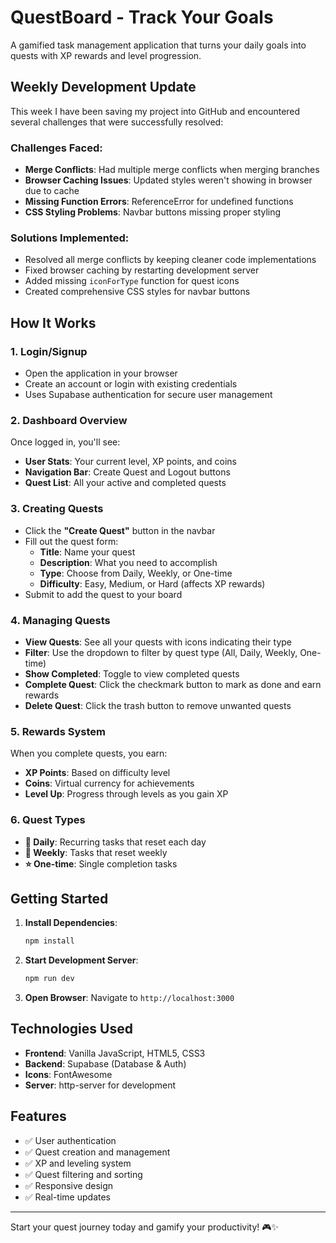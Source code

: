 # QuestBoard - Track Your Goals

A gamified task management application that turns your daily goals into quests with XP rewards and level progression.

## Weekly Development Update

This week I have been saving my project into GitHub and encountered several challenges that were successfully resolved:

### Challenges Faced:
- **Merge Conflicts**: Had multiple merge conflicts when merging branches
- **Browser Caching Issues**: Updated styles weren't showing in browser due to cache
- **Missing Function Errors**: ReferenceError for undefined functions
- **CSS Styling Problems**: Navbar buttons missing proper styling

### Solutions Implemented:
- Resolved all merge conflicts by keeping cleaner code implementations
- Fixed browser caching by restarting development server
- Added missing `iconForType` function for quest icons
- Created comprehensive CSS styles for navbar buttons

## How It Works

### 1. Login/Signup
- Open the application in your browser
- Create an account or login with existing credentials
- Uses Supabase authentication for secure user management

### 2. Dashboard Overview
Once logged in, you'll see:
- **User Stats**: Your current level, XP points, and coins
- **Navigation Bar**: Create Quest and Logout buttons
- **Quest List**: All your active and completed quests

### 3. Creating Quests
- Click the **"Create Quest"** button in the navbar
- Fill out the quest form:
  - **Title**: Name your quest
  - **Description**: What you need to accomplish
  - **Type**: Choose from Daily, Weekly, or One-time
  - **Difficulty**: Easy, Medium, or Hard (affects XP rewards)
- Submit to add the quest to your board

### 4. Managing Quests
- **View Quests**: See all your quests with icons indicating their type
- **Filter**: Use the dropdown to filter by quest type (All, Daily, Weekly, One-time)
- **Show Completed**: Toggle to view completed quests
- **Complete Quest**: Click the checkmark button to mark as done and earn rewards
- **Delete Quest**: Click the trash button to remove unwanted quests

### 5. Rewards System
When you complete quests, you earn:
- **XP Points**: Based on difficulty level
- **Coins**: Virtual currency for achievements
- **Level Up**: Progress through levels as you gain XP

### 6. Quest Types
- **📅 Daily**: Recurring tasks that reset each day
- **📆 Weekly**: Tasks that reset weekly
- **⭐ One-time**: Single completion tasks

## Getting Started

1. **Install Dependencies**:
   ```bash
   npm install
   ```

2. **Start Development Server**:
   ```bash
   npm run dev
   ```

3. **Open Browser**:
   Navigate to `http://localhost:3000`

## Technologies Used

- **Frontend**: Vanilla JavaScript, HTML5, CSS3
- **Backend**: Supabase (Database & Auth)
- **Icons**: FontAwesome
- **Server**: http-server for development

## Features

- ✅ User authentication
- ✅ Quest creation and management
- ✅ XP and leveling system
- ✅ Quest filtering and sorting
- ✅ Responsive design
- ✅ Real-time updates

---

Start your quest journey today and gamify your productivity! 🎮✨